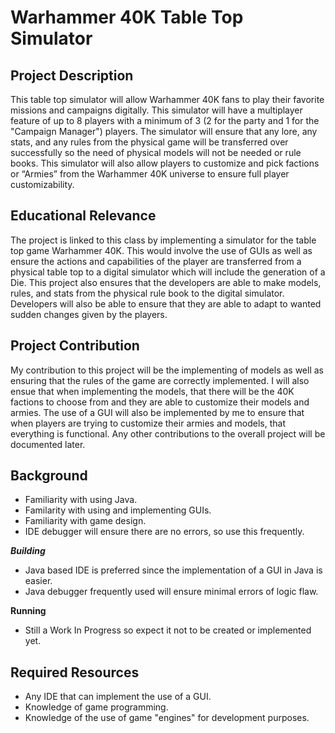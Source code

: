 # Warhammer 40K Table Top Simulator

## Project Description
This table top simulator will allow Warhammer 40K fans to play their favorite missions and campaigns digitally. This simulator will have a multiplayer feature of up to 8 players with a minimum of 3 (2 for the party and 1 for the "Campaign Manager") players. The simulator will ensure that any lore, any stats, and any rules from the physical game will be transferred over successfully so the need of physical models will not be needed or rule books. This simulator will also allow players to customize and pick factions or “Armies” from the Warhammer 40K universe to ensure full player customizability.

## Educational Relevance
The project is linked to this class by implementing a simulator for the table top game Warhammer 40K. This would involve the use of GUIs as well as ensure the actions and capabilities of the player are transferred from a physical table top to a digital simulator which will include the generation of a Die. This project also ensures that the developers are able to make models, rules, and stats from the physical rule book to the digital simulator. Developers will also be able to ensure that they are able to adapt to wanted sudden changes given by the players.

## Project Contribution
My contribution to this project will be the implementing of models as well as ensuring that the rules of the game are correctly implemented. I will also ensue that when implementing the models, that there will be the 40K factions to choose from and they are able to customize their models and armies. The use of a GUI will also be implemented by me to ensure that when players are trying to customize their armies and models, that everything is functional. Any other contributions to the overall project will be documented later.

## Background
- Familiarity with using Java.
- Familarity with using and implementing GUIs.
- Familiarity with game design.
- IDE debugger will ensure there are no errors, so use this frequently.

***Building***
- Java based IDE is preferred since the implementation of a GUI in Java is easier.
- Java debugger frequently used will ensure minimal errors of logic flaw. 

**Running**
- Still a Work In Progress so expect it not to be created or implemented yet.

## Required Resources
- Any IDE that can implement the use of a GUI.
- Knowledge of game programming.
- Knowledge of the use of game "engines" for development purposes.
